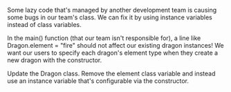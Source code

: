 Some lazy code that's managed by another development team is causing some bugs in our team's class. We can fix it by using instance variables instead of class variables.

In the main() function (that our team isn't responsible for), a line like Dragon.element = "fire" should not affect our existing dragon instances! We want our users to specify each dragon's element type when they create a new dragon with the constructor.

Update the Dragon class. Remove the element class variable and instead use an instance variable that's configurable via the constructor.  
